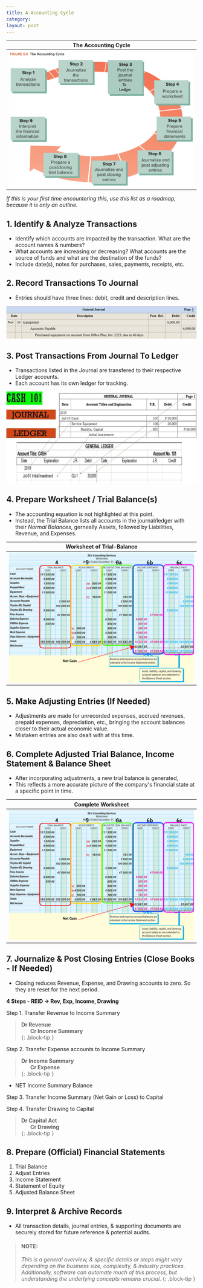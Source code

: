 ```yaml
---
title: A-Accounting Cycle
category: 
layout: post
---
```


|The Accounting Cycle|
|:-:|
|![Accounting Cycle Flowhart](/assets/mc-graw-accounting-course/images/cir.act.cycle.85.png)|

*If this is your first time encountering this, use this list as a roadmap, because it is only an outline.*

## 1. Identify & Analyze Transactions

- Identify which accounts are impacted by the transaction. What are the account names & numbers?
- What accounts are increasing or decreasing? What accounts are the source of funds and what are the destination of the funds?
- Include date(s), notes for purchases, sales, payments, receipts, etc.

## 2. Record Transactions To Journal

- Entries should have three lines: debit, credit and description lines.

![example journal entry](/assets/mc-graw-accounting-course/images/example.journal.entry.png)

## 3. Post Transactions From Journal To Ledger

- Transactions listed in the Journal are transfered to their respective Ledger accounts.
- Each account has its own ledger for tracking.

![example ledger](/assets/misc/post.2.ledger.jpg)

## 4. Prepare Worksheet / Trial Balance(s)

- The accounting equation is not highlighted at this point.
- Instead, the Trial Balance lists all accounts in the journal/ledger with their *Normal Balances*, gerneally Assets, followed by Liabilities, Revenue, and Expenses. 

|Worksheet of Trial-Balance|
|:-:|
|![Worksheet](/assets/mc-graw-accounting-course/images/fig5.8f.preparation.of.bs.w.Circles.png)|

## 5. Make Adjusting Entries (If Needed)

- Adjustments are made for unrecorded expenses, accrued revenues, prepaid expenses, depreciation, etc., bringing the account balances closer to their actual economic value.
- Mistaken entries are also dealt with at this time.

## 6. Complete Adjusted Trial Balance, Income Statement & Balance Sheet

- After incorporating adjustments, a new trial balance is generated,
- This reflects a more accurate picture of the company's financial state at a specific point in time.

|Complete Worksheet|
|:-:|
|![Worksheet](/assets/mc-graw-accounting-course/images/fig5.8f.preparation.of.bs.w.Circles.png)|

## 7. Journalize & Post Closing Entries (Close Books - If Needed)

- Closing reduces Revenue, Expense, and Drawing accounts to zero. So they are reset for the next period.   

**4 Steps - REID -> Rev, Exp, Income, Drawing**      

Step 1. Transfer Revenue to Income Summary  

> **Dr Revenue**  
> &nbsp;&nbsp;&nbsp;&nbsp;&nbsp; **Cr Income Summary**  
{: .block-tip }

Step 2. Transfer Expense accounts to Income Summary   

> **Dr Income Summary**  
> &nbsp;&nbsp;&nbsp;&nbsp;&nbsp; **Cr Expense**  
{: .block-tip } 

- NET Income Summary Balance  

Step 3. Transfer Income Summary (Net Gain or Loss) to Capital    



Step 4. Transfer Drawing to Capital    

> **Dr Capital Act**  
> &nbsp;&nbsp;&nbsp;&nbsp;&nbsp; **Cr Drawing**  
{: .block-tip }

  

## 8. Prepare (Official) Financial Statements

1. Trial Balance
2. Adjust Entries
3. Income Statement
4. Statement of Equity
5. Adjusted Balance Sheet


## 9. Interpret & Archive Records

- All transaction details, journal entries, & supporting documents are securely stored for future reference & potential audits.

> #### NOTE: 
> *This is a general overview, & specific details or steps might vary depending on the business size, complexity, & industry practices. Additionally, software can automate much of this process, but understanding the underlying concepts remains crucial.*
{: .block-tip }
